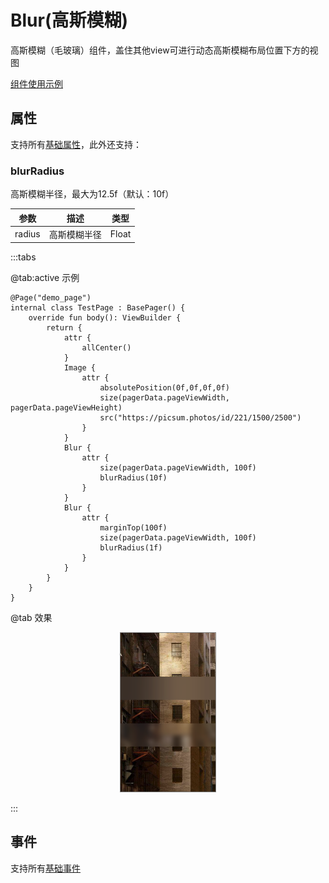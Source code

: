 # Blur(高斯模糊)

高斯模糊（毛玻璃）组件，盖住其他view可进行动态高斯模糊布局位置下方的视图

[组件使用示例](https://github.com/Tencent-TDS/KuiklyUI/blob/main/demo/src/commonMain/kotlin/com/tencent/kuikly/demo/pages/demo/kit_demo/DeclarativeDemo/BlurExamplePage.kt)

## 属性

支持所有[基础属性](basic-attr-event.md#基础属性)，此外还支持：

### blurRadius

高斯模糊半径，最大为12.5f（默认：10f）

| 参数 | 描述 | 类型 |
| -- | -- | -- |
| radius | 高斯模糊半径 | Float |

:::tabs

@tab:active 示例

```kotlin{15-27}
@Page("demo_page")
internal class TestPage : BasePager() {
    override fun body(): ViewBuilder {
        return {
            attr {
                allCenter()
            }
            Image {
                attr {
                    absolutePosition(0f,0f,0f,0f)
                    size(pagerData.pageViewWidth, pagerData.pageViewHeight)
                    src("https://picsum.photos/id/221/1500/2500")
                }
            }
            Blur {
                attr {
                    size(pagerData.pageViewWidth, 100f)
                    blurRadius(10f)
                }
            }
            Blur {
                attr {
                    marginTop(100f)
                    size(pagerData.pageViewWidth, 100f)
                    blurRadius(1f)
                }
            }
        }
    }
}
```

@tab 效果

<div align="center">
<img src="./img/blur.png" style="width: 30%; border: 1px gray solid">
</div>

:::

## 事件

支持所有[基础事件](basic-attr-event.md#基础事件)